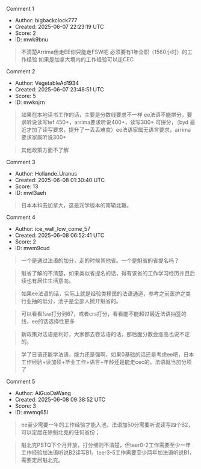 Comment 1

- Author: bigbackclock777
- Created: 2025-06-07 22:23:19 UTC
- Score: 2
- ID: mwk9bnu

> 不清楚Arrima但走EE你只能走FSW吧 必须要有1年全职（1560小时）的工作经验 如果是加拿大境内的工作经验可以走CEC

Comment 2

- Author: VegetableAd1934
- Created: 2025-06-07 23:48:51 UTC
- Score: 5
- ID: mwknjrn

> 如果在本地读书工作的话，主要是分数线要求不一样 ee法语不能拼分，要求听说读写tef 450+，arrima要求听说400+，读写300+ 可拼分，（byd 最近才加了读写要求，提升了一丢丢难度）ee法语家属无语言要求，arrima要求家属听说300+

> 其他政策方面不了解

Comment 3

- Author: Hollande_Uranus
- Created: 2025-06-08 01:30:40 UTC
- Score: 13
- ID: mwl3aeh

> 日本本科去加拿大，这是润学版本的南辕北辙。

Comment 4

- Author: ice_wall_low_come_57
- Created: 2025-06-08 06:52:41 UTC
- Score: 2
- ID: mwm9cud

> 一个是通过法语的加分，走的时候其他省。一个是魁省的省提名吗？

> 魁省了解的不清楚，如果类似省提名的话，得有该省的工作学习经历并且后续也有居住生活意向。

> 如果ee法语的话，实际上就是经验类移民的法语通道，参考之前医护之类行业抽的低分，池子是全部人抛开魁省的。

> 可以看看fsw打分到67，或者crs打分，看看能不能超过最近法语抽签的线，ee的话选择性更多

> 新政策对法语是利好，大家都去卷法语的话，那后面分数会涨高也说不定的。

> 学了日语还能学法语，能力还是强啊，如果0基础的话还是考虑ee吧，日本工作经验+读加硕+毕业工作+语言+年龄还是能走cec的，法语就当加分项了

Comment 5

- Author: AiGuoDaWang
- Created: 2025-06-08 09:38:52 UTC
- Score: 3
- ID: mwmq65l

> ee至少需要一年的工作经验才能入池，法语加50分需要听说读写四个B2，可以定居在除魁北克的任何省份；

> 魁北克PSTQ下个月开放，打分细则不清楚，但teer0-2工作需要至少一年工作经验加法语听说B2读写B1，teer3-5工作需要至少两年加法语听说B1，需要定居魁北克。
